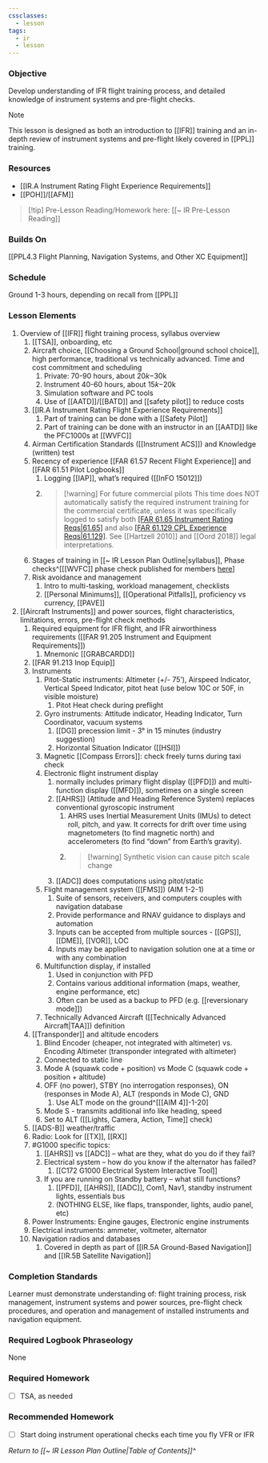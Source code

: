 ```yaml
---
cssclasses:
  - lesson
tags:
  - ir
  - lesson
---
```

### Objective
Develop understanding of IFR flight training process, and detailed knowledge of instrument systems and pre-flight checks.

> [!note]
> This lesson is designed as both an introduction to [[IFR]] training and an in-depth review of instrument systems and pre-flight likely covered in [[PPL]] training.

### Resources
- [[IR.A Instrument Rating Flight Experience Requirements]]
- [[POH]]/[[AFM]] 

> [!tip] Pre-Lesson Reading/Homework here: [[~ IR Pre-Lesson Reading]]

### Builds On
[[PPL4.3 Flight Planning, Navigation Systems, and Other XC Equipment]]

### Schedule
Ground 1-3 hours, depending on recall from [[PPL]]

### Lesson Elements
1. Overview of [[IFR]] flight training process, syllabus overview
	1. [[TSA]], onboarding, etc
	2. Aircraft choice, [[Choosing a Ground School|ground school choice]], high performance, traditional vs technically advanced. Time and cost commitment and scheduling 
		1. Private: 70-90 hours, about $20k-$30k
		2. Instrument 40-60 hours, about $15k-$20k
		3. Simulation software and PC tools
		4. Use of [[AATD]]/[[BATD]] and [[safety pilot]] to reduce costs
	3. [[IR.A Instrument Rating Flight Experience Requirements]]
		1. Part of training can be done with a [[Safety Pilot]]
		2. Part of training can be done with an instructor in an [[AATD]] like the PFC1000s at [[WVFC]]
	4. Airman Certification Standards ([[Instrument ACS]]) and Knowledge (written) test
	5. Recency of experience [[FAR 61.57 Recent Flight Experience]] and [[FAR 61.51 Pilot Logbooks]]
		1. Logging [[IAP]], what’s required  ([[InFO 15012]])
		2. > [!warning] For future commercial pilots
		   > This time does NOT automatically satisfy the required instrument training for the commercial certificate, unless it was specifically logged to satisfy both [[FAR 61.65 Instrument Rating Reqs|61.65]](d) and also [[FAR 61.129 CPL Experience Reqs|61.129]](a). See [[Hartzell 2010]] and [[Oord 2018]] legal interpretations.
	6. Stages of training in [[~ IR Lesson Plan Outline|syllabus]], Phase checks^[[[WVFC]] phase check published for members [here](https://drive.google.com/drive/folders/1SWFJ0ebOeBLi8jAhSQdilPilrJiuOWzb)]
	7. Risk avoidance and management 
		1. Intro to multi-tasking, workload management, checklists 
		2. [[Personal Minimums]], [[Operational Pitfalls]], proficiency vs currency, [[PAVE]]
2. [[Aircraft Instruments]] and power sources, flight characteristics, limitations, errors, pre-flight check methods 
	1. Required equipment for IFR flight, and IFR airworthiness requirements ([[FAR 91.205 Instrument and Equipment Requirements]])
		1. Mnemonic [[GRABCARDD]]
	2. [[FAR 91.213 Inop Equip]]
	3. Instruments
		1. Pitot-Static instruments: Altimeter (+/- 75’), Airspeed Indicator, Vertical Speed Indicator, pitot heat (use below 10C or 50F, in visible moisture) 
			1. Pitot Heat check during preflight
		2. Gyro instruments: Attitude indicator, Heading Indicator, Turn Coordinator, vacuum systems 
			1. [[DG]] precession limit - 3° in 15 minutes (industry suggestion)
			2. Horizontal Situation Indicator ([[HSI]])
		3. Magnetic [[Compass Errors]]: check freely turns during taxi check
		4. Electronic flight instrument display
			1. normally includes primary flight display ([[PFD]]) and multi-function display ([[MFD]]), sometimes on a single screen
			2. [[AHRS]] (Attitude and Heading Reference System) replaces conventional gyroscopic instrument
				1. AHRS uses Inertial Measurement Units (IMUs) to detect roll, pitch, and yaw. It corrects for drift over time using magnetometers (to find magnetic north) and accelerometers (to find “down” from Earth’s gravity).
				2. > [!warning] Synthetic vision can cause pitch scale change
			3. [[ADC]] does computations using pitot/static
		5. Flight management system ([[FMS]]) (AIM 1-2-1)
			1. Suite of sensors, receivers, and computers couples with navigation database
			2. Provide performance and RNAV guidance to displays and automation
			3. Inputs can be accepted from multiple sources - [[GPS]], [[DME]], [[VOR]], LOC
			4. Inputs may be applied to navigation solution one at a time or with any combination
		6. Multifunction display, if installed
			1. Used in conjunction with PFD
			2. Contains various additional information (maps, weather, engine performance, etc)
			3. Often can be used as a backup to PFD (e.g. [[reversionary mode]])
		7. Technically Advanced Aircraft ([[Technically Advanced Aircraft|TAA]]) definition
	4. [[Transponder]] and altitude encoders
		1. Blind Encoder (cheaper, not integrated with altimeter) vs. Encoding Altimeter (transponder integrated with altimeter)
		2. Connected to static line
		3. Mode A (squawk code + position) vs Mode C (squawk code + position + altitude)
		4. OFF (no power), STBY (no interrogation responses), ON (responses in Mode A), ALT (responds in Mode C), GND
			1. Use ALT mode on the ground^[[[AIM 4]]-1-20]
		5. Mode S - transmits additional info like heading, speed
		6. Set to ALT ([[Lights, Camera, Action, Time]] check)
	5. [[ADS-B]] weather/traffic
	6. Radio: Look for [[TX]], [[RX]]
	7. #G1000 specific topics: 
		1. [[AHRS]] vs [[ADC]] – what are they, what do you do if they fail?
		2. Electrical system – how do you know if the alternator has failed? 
			1. [[C172 G1000 Electrical System Interactive Tool]]
		3. If you are running on Standby battery – what still functions?
			1. [[PFD]], [[AHRS]], [[ADC]], Com1, Nav1, standby instrument lights, essentials bus
			2. (NOTHING ELSE, like flaps, transponder, lights, audio panel, etc) 
	8. Power Instruments: Engine gauges, Electronic engine instruments
	9. Electrical instruments: ammeter, voltmeter, alternator 
	10. Navigation radios and databases 
		1. Covered in depth as part of [[IR.5A Ground-Based Navigation]] and [[IR.5B Satellite Navigation]]

### Completion Standards
Learner must demonstrate understanding of: flight training process, risk management, instrument systems and power sources, pre-flight check procedures, and operation and management of installed instruments and navigation equipment.

### Required Logbook Phraseology
None

### Required Homework
- [ ] TSA, as needed

### Recommended Homework
- [ ] Start doing instrument operational checks each time you fly VFR or IFR

*Return to [[~ IR Lesson Plan Outline|Table of Contents]]^*